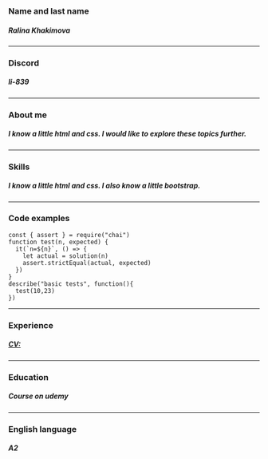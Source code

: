 ### Name and last name
##### Ralina Khakimova
********************************************************************************
### Discord
##### li-839
********************************************************************************
### About me
##### I know a little html and css. I would like to explore these topics further.
*********************************************************************************
### Skills
##### I know a little html and css. I also know a little bootstrap.
*********************************************************************************
### Code examples
```
const { assert } = require("chai")
function test(n, expected) {
  it(`n=${n}`, () => {  
    let actual = solution(n)
    assert.strictEqual(actual, expected)
  })
}
describe("basic tests", function(){
  test(10,23)
})
```
*********************************************************************************
### Experience
##### [CV:](https://github.com/Li-839/rsschool-cv/edit/gh-pages/cv.md)
*********************************************************************************
### Education
##### Course on udemy
*********************************************************************************
### English language
##### A2
